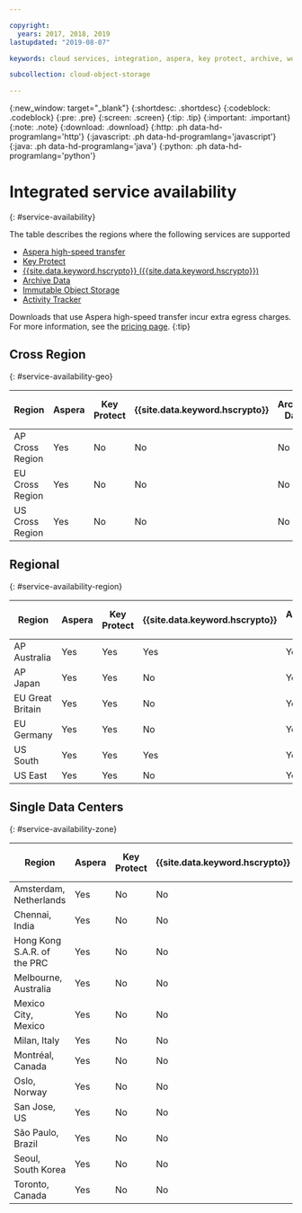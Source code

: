 ```yaml
---

copyright:
  years: 2017, 2018, 2019
lastupdated: "2019-08-07"

keywords: cloud services, integration, aspera, key protect, archive, worm

subcollection: cloud-object-storage

---
```

{:new_window: target="_blank"}
{:shortdesc: .shortdesc}
{:codeblock: .codeblock}
{:pre: .pre}
{:screen: .screen}
{:tip: .tip}
{:important: .important}
{:note: .note}
{:download: .download} 
{:http: .ph data-hd-programlang='http'} 
{:javascript: .ph data-hd-programlang='javascript'} 
{:java: .ph data-hd-programlang='java'} 
{:python: .ph data-hd-programlang='python'}

# Integrated service availability
{: #service-availability}

The table describes the regions where the following services are supported
* [Aspera high-speed transfer](/docs/services/cloud-object-storage/basics?topic=cloud-object-storage-aspera)
* [Key Protect](/docs/services/cloud-object-storage/basics/cloud-object-storage/basics?topic=cloud-object-storage-encryption#sse-kp)
* [{{site.data.keyword.hscrypto}} ({{site.data.keyword.hscrypto}})](/docs/services/cloud-object-storage?topic=cloud-object-storage-encryption)
* [Archive Data](/docs/services/cloud-object-storage/basics?topic=cloud-object-storage-archive)
* [Immutable Object Storage](/docs/services/cloud-object-storage/basics?topic=cloud-object-storage-immutable)
* [Activity Tracker](/docs/services/Activity-Tracker-with-LogDNA?topic=logdnaat-getting-started#getting-started)


Downloads that use Aspera high-speed transfer incur extra egress charges. For more information, see the [pricing page](https://www.ibm.com/cloud/object-storage).
{:tip}

## Cross Region
{: #service-availability-geo}

| Region          | Aspera | Key Protect | {{site.data.keyword.hscrypto}} | Archive Data | Immutable Object Storage | Activity Tracker |
|-----------------|--------|-------------|------|--------------|--------------------------|------------------|
| AP Cross Region | Yes    | No          | No   | No           | No                       | Tokyo            |
| EU Cross Region | Yes    | No          | No   | No           | No                       | Frankfurt        |
| US Cross Region | Yes    | No          | No   | No           | No                       | Dallas           |




## Regional
{: #service-availability-region}

| Region           | Aspera | Key Protect | {{site.data.keyword.hscrypto}} | Archive Data | Immutable Object Storage | Activity Tracker |
|------------------|--------|-------------|------|--------------|--------------------------|------------------|
| AP Australia     | Yes    | Yes         | Yes  | Yes          | Yes                      | with COS API     |
| AP Japan         | Yes    | Yes         | No   | Yes          | Yes                      | Tokyo            |
| EU Great Britain | Yes    | Yes         | No   | Yes          | Yes                      | London           |
| EU Germany       | Yes    | Yes         | No   | Yes          | Yes                      | Frankfurt        |
| US South         | Yes    | Yes         | Yes  | Yes          | Yes                      | Dallas           |
| US East          | Yes    | Yes         | No   | Yes          | Yes                      | Dallas           |
## Single Data Centers
{: #service-availability-zone}

| Region                      | Aspera | Key Protect | {{site.data.keyword.hscrypto}} | Archive Data | Immutable Object Storage | Activity Tracker |
|-----------------------------|--------|-------------|--------------------------------|--------------|--------------------------|------------------|
| Amsterdam, Netherlands      | Yes    | No          | No                             | No           | No                       | Frankfurt        |
| Chennai, India              | Yes    | No          | No                             | No           | No                       | Tokyo            |
| Hong Kong S.A.R. of the PRC | Yes    | No          | No                             | No           | No                       | Tokyo            |
| Melbourne, Australia        | Yes    | No          | No                             | No           | No                       | Tokyo     |
| Mexico City, Mexico         | Yes    | No          | No                             | No           | No                       | Dallas           |
| Milan, Italy                | Yes    | No          | No                             | No           | No                       | Frankfurt        |
| Montréal, Canada            | Yes    | No          | No                             | No           | No                       | Dallas           |
| Oslo, Norway                | Yes    | No          | No                             | No           | No                       | Frankfurt        |
| San Jose, US                | Yes    | No          | No                             | No           | No                       | Dallas           |
| São Paulo, Brazil           | Yes    | No          | No                             | No           | No                       | Dallas           |
| Seoul, South Korea          | Yes    | No          | No                             | No           | No                       | Tokyo            |
| Toronto, Canada             | Yes    | No          | No                             | Yes          | No                       | Dallas           |